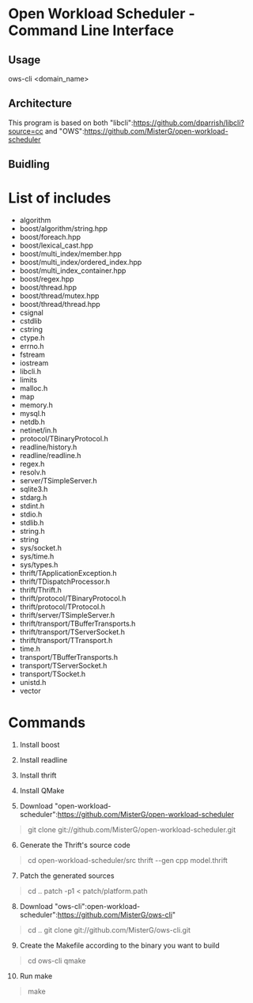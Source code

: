 Open Workload Scheduler - Command Line Interface
================================================

Usage
-----

ows-cli <domain_name> <hostname>

Architecture
------------

This program is based on both "libcli":https://github.com/dparrish/libcli?source=cc and "OWS":https://github.com/MisterG/open-workload-scheduler

Buidling
--------

# List of includes

* algorithm
* boost/algorithm/string.hpp
* boost/foreach.hpp
* boost/lexical_cast.hpp
* boost/multi_index/member.hpp
* boost/multi_index/ordered_index.hpp
* boost/multi_index_container.hpp
* boost/regex.hpp
* boost/thread.hpp
* boost/thread/mutex.hpp
* boost/thread/thread.hpp
* csignal
* cstdlib
* cstring
* ctype.h
* errno.h
* fstream
* iostream
* libcli.h
* limits
* malloc.h
* map
* memory.h
* mysql.h
* netdb.h
* netinet/in.h
* protocol/TBinaryProtocol.h
* readline/history.h
* readline/readline.h
* regex.h
* resolv.h
* server/TSimpleServer.h
* sqlite3.h
* stdarg.h
* stdint.h
* stdio.h
* stdlib.h
* string.h
* string
* sys/socket.h
* sys/time.h
* sys/types.h
* thrift/TApplicationException.h
* thrift/TDispatchProcessor.h
* thrift/Thrift.h
* thrift/protocol/TBinaryProtocol.h
* thrift/protocol/TProtocol.h
* thrift/server/TSimpleServer.h
* thrift/transport/TBufferTransports.h
* thrift/transport/TServerSocket.h
* thrift/transport/TTransport.h
* time.h
* transport/TBufferTransports.h
* transport/TServerSocket.h
* transport/TSocket.h
* unistd.h
* vector

# Commands

1. Install boost
2. Install readline
3. Install thrift
4. Install QMake

5. Download "open-workload-scheduler":https://github.com/MisterG/open-workload-scheduler
> git clone git://github.com/MisterG/open-workload-scheduler.git

6. Generate the Thrift's source code
> cd open-workload-scheduler/src
> thrift --gen cpp model.thrift 

7. Patch the generated sources
> cd ..
> patch -p1 < patch/platform.path

8. Download "ows-cli":open-workload-scheduler":https://github.com/MisterG/ows-cli"
> cd ..
> git clone  git://github.com/MisterG/ows-cli.git

9. Create the Makefile according to the binary you want to build
> cd ows-cli
> qmake

10. Run make
> make

